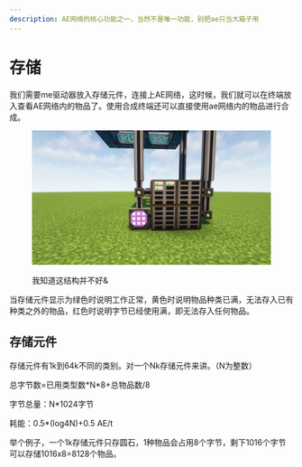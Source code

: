 ```yaml
---
description: AE网络的核心功能之一，当然不是唯一功能，别把ae只当大箱子用
---
```


# 存储

我们需要me驱动器放入存储元件，连接上AE网络，这时候，我们就可以在终端放入查看AE网络内的物品了。使用合成终端还可以直接使用ae网络内的物品进行合成。

<figure><img src="../../.gitbook/assets/2023-06-19_14.24.01.png" alt=""><figcaption><p>我知道这结构并不好&#x26;</p></figcaption></figure>

当存储元件显示为绿色时说明工作正常，黄色时说明物品种类已满，无法存入已有种类之外的物品，红色时说明字节已经使用满，即无法存入任何物品。

## 存储元件

存储元件有1k到64k不同的类别。对一个Nk存储元件来讲。（N为整数）

总字节数=已用类型数\*N\*8+总物品数/8

字节总量：N\*1024字节

耗能：0.5\*(log4N)+0.5 AE/t

举个例子，一个1k存储元件只存圆石，1种物品会占用8个字节，剩下1016个字节可以存储1016x8=8128个物品。
